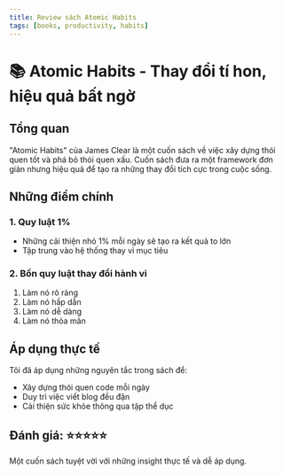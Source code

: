 ```yaml
---
title: Review sách Atomic Habits
tags: [books, productivity, habits]
---
```


# 📚 Atomic Habits - Thay đổi tí hon, hiệu quả bất ngờ

## Tổng quan

"Atomic Habits" của James Clear là một cuốn sách về việc xây dựng thói quen tốt và phá bỏ thói quen xấu. Cuốn sách đưa ra một framework đơn giản nhưng hiệu quả để tạo ra những thay đổi tích cực trong cuộc sống.

## Những điểm chính

### 1. Quy luật 1%

- Những cải thiện nhỏ 1% mỗi ngày sẽ tạo ra kết quả to lớn
- Tập trung vào hệ thống thay vì mục tiêu

### 2. Bốn quy luật thay đổi hành vi

1. Làm nó rõ ràng
2. Làm nó hấp dẫn
3. Làm nó dễ dàng
4. Làm nó thỏa mãn

## Áp dụng thực tế

Tôi đã áp dụng những nguyên tắc trong sách để:

- Xây dựng thói quen code mỗi ngày
- Duy trì việc viết blog đều đặn
- Cải thiện sức khỏe thông qua tập thể dục

## Đánh giá: ⭐⭐⭐⭐⭐

Một cuốn sách tuyệt vời với những insight thực tế và dễ áp dụng.
